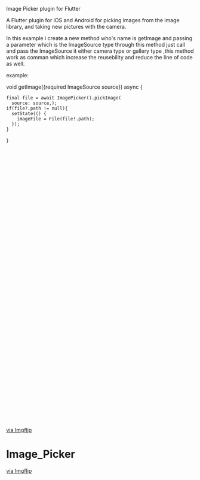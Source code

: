 Image Picker plugin for Flutter


A Flutter plugin for iOS and Android for picking images from the image library, and taking new pictures with the camera.


In this example i create a new method who's name is getImage and passing a parameter  which is the ImageSource type
through this method just call and pass the ImageSource it either   camera type  or gallery type ,this method work as comman 
which increase the reusebility and reduce the line of code as well.

example: 

void getImage({required ImageSource source}) async {
    
    final file = await ImagePicker().pickImage(
      source: source,);
    if(file?.path != null){
      setState(() {
        imageFile = File(file!.path);
      });
    }
  }


<div style="width:360px;max-width:100%;"><div style="height:0;padding-bottom:202.22%;position:relative;"></div><p><a href="https://imgflip.com/gif/6orit1">via Imgflip</a></p></div>


# Image_Picker
<a href="https://imgflip.com/gif/6o1axv">via Imgflip</a>
